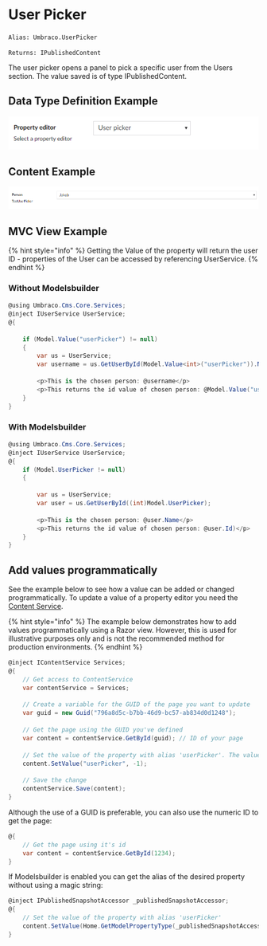 # User Picker

`Alias: Umbraco.UserPicker`

`Returns: IPublishedContent`

The user picker opens a panel to pick a specific user from the Users section. The value saved is of type IPublishedContent.

## Data Type Definition Example

![Media Picker Data Type Definition](../built-in-property-editors/images/User-Picker-DataType-v8.png)

## Content Example

![Member Picker Content](../built-in-property-editors/images/User-Picker-Content-v8.png)

## MVC View Example

{% hint style="info" %}
Getting the Value of the property will return the user ID - properties of the User can be accessed by referencing UserService.
{% endhint %}

### Without Modelsbuilder

```csharp
@using Umbraco.Cms.Core.Services;
@inject IUserService UserService;
@{
    
    if (Model.Value("userPicker") != null)
    {
        var us = UserService;
        var username = us.GetUserById(Model.Value<int>("userPicker")).Name;

        <p>This is the chosen person: @username</p>
        <p>This returns the id value of chosen person: @Model.Value("userPicker")</p>
    }
}
```

### With Modelsbuilder

```csharp
@using Umbraco.Cms.Core.Services;
@inject IUserService UserService;
@{
    if (Model.UserPicker != null)
    {

        var us = UserService;
        var user = us.GetUserById((int)Model.UserPicker);

        <p>This is the chosen person: @user.Name</p>
        <p>This returns the id value of chosen person: @user.Id)</p>
    }
}
```

## Add values programmatically

See the example below to see how a value can be added or changed programmatically. To update a value of a property editor you need the [Content Service](../../../../reference/management/services/contentservice/).

{% hint style="info" %}
The example below demonstrates how to add values programmatically using a Razor view. However, this is used for illustrative purposes only and is not the recommended method for production environments.
{% endhint %}

```csharp
@inject IContentService Services;
@{
    // Get access to ContentService
    var contentService = Services;

    // Create a variable for the GUID of the page you want to update
    var guid = new Guid("796a8d5c-b7bb-46d9-bc57-ab834d0d1248");
    
    // Get the page using the GUID you've defined
    var content = contentService.GetById(guid); // ID of your page

    // Set the value of the property with alias 'userPicker'. The value is the specific ID of the user
    content.SetValue("userPicker", -1);
            
    // Save the change
    contentService.Save(content);
}
```

Although the use of a GUID is preferable, you can also use the numeric ID to get the page:

```csharp
@{
    // Get the page using it's id
    var content = contentService.GetById(1234); 
}
```

If Modelsbuilder is enabled you can get the alias of the desired property without using a magic string:

```csharp
@inject IPublishedSnapshotAccessor _publishedSnapshotAccessor;
@{
    // Set the value of the property with alias 'userPicker'
    content.SetValue(Home.GetModelPropertyType(_publishedSnapshotAccessor, x => x.UserPicker).Alias, "Umbraco Demo");
}
```
